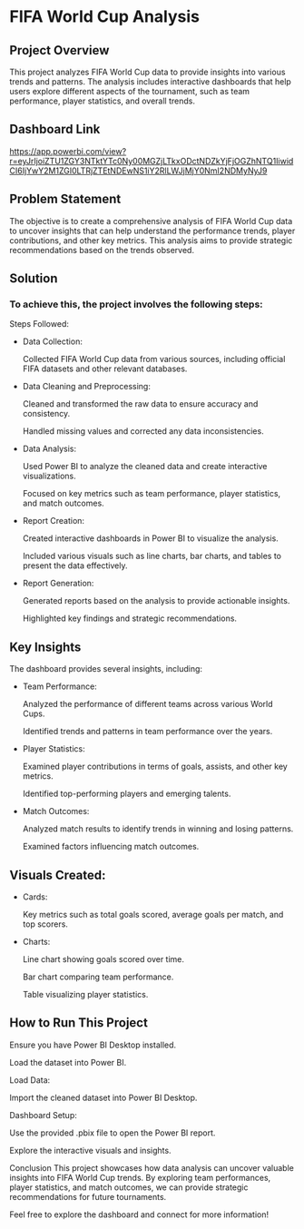 # FIFA World Cup Analysis

## Project Overview
This project analyzes FIFA World Cup data to provide insights into various trends and patterns. The analysis includes interactive dashboards that help users explore different aspects of the tournament, such as team performance, player statistics, and overall trends.

## Dashboard Link
https://app.powerbi.com/view?r=eyJrIjoiZTU1ZGY3NTktYTc0Ny00MGZjLTkxODctNDZkYjFjOGZhNTQ1IiwidCI6IjYwY2M1ZGI0LTRjZTEtNDEwNS1iY2RlLWJjMjY0NmI2NDMyNyJ9

## Problem Statement
The objective is to create a comprehensive analysis of FIFA World Cup data to uncover insights that can help understand the performance trends, player contributions, and other key metrics. This analysis aims to provide strategic recommendations based on the trends observed.

## Solution
### To achieve this, the project involves the following steps:

Steps Followed:
* Data Collection:

    Collected FIFA World Cup data from various sources, including official FIFA datasets and other relevant databases.

* Data Cleaning and Preprocessing:

    Cleaned and transformed the raw data to ensure accuracy and consistency.

    Handled missing values and corrected any data inconsistencies.

* Data Analysis:

    Used Power BI to analyze the cleaned data and create interactive visualizations.

    Focused on key metrics such as team performance, player statistics, and match outcomes.

* Report Creation:

    Created interactive dashboards in Power BI to visualize the analysis.

    Included various visuals such as line charts, bar charts, and tables to present the data effectively.

* Report Generation:

    Generated reports based on the analysis to provide actionable insights.

    Highlighted key findings and strategic recommendations.

## Key Insights
The dashboard provides several insights, including:

* Team Performance:

    Analyzed the performance of different teams across various World Cups.

    Identified trends and patterns in team performance over the years.

* Player Statistics:

    Examined player contributions in terms of goals, assists, and other key metrics.

    Identified top-performing players and emerging talents.

* Match Outcomes:

    Analyzed match results to identify trends in winning and losing patterns.

    Examined factors influencing match outcomes.

## Visuals Created:
* Cards:

    Key metrics such as total goals scored, average goals per match, and top scorers.

* Charts:

    Line chart showing goals scored over time.

    Bar chart comparing team performance.

    Table visualizing player statistics.


## How to Run This Project


Ensure you have Power BI Desktop installed.

Load the dataset into Power BI.

Load Data:

Import the cleaned dataset into Power BI Desktop.

Dashboard Setup:

Use the provided .pbix file to open the Power BI report.

Explore the interactive visuals and insights.

Conclusion
This project showcases how data analysis can uncover valuable insights into FIFA World Cup trends. By exploring team performances, player statistics, and match outcomes, we can provide strategic recommendations for future tournaments.

Feel free to explore the dashboard and connect for more information!


